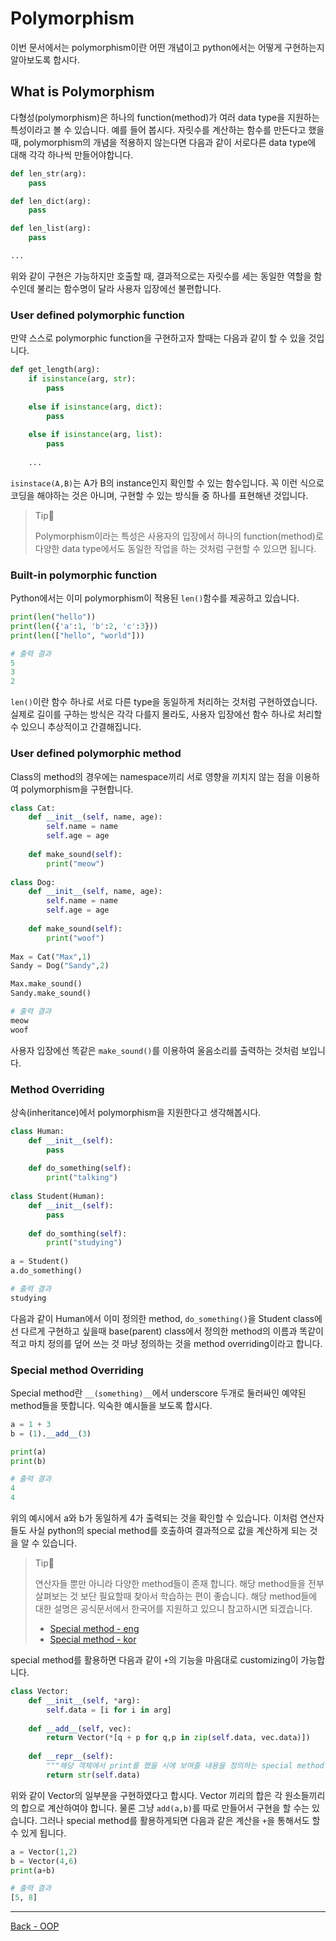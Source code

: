# Polymorphism

이번 문서에서는 polymorphism이란 어떤 개념이고 python에서는 어떻게 구현하는지 알아보도록 합시다.

## What is Polymorphism

다형성(polymorphism)은 하나의 function(method)가 여러 data type을 지원하는 특성이라고 볼 수 있습니다. 예를 들어 봅시다. 자릿수를 계산하는 함수를 만든다고 했을때, polymorphism의 개념을 적용하지 않는다면 다음과 같이 서로다른 data type에 대해 각각 하나씩 만들어야합니다.

```python
def len_str(arg):
    pass

def len_dict(arg):
    pass

def len_list(arg):
    pass

...
```

위와 같이 구현은 가능하지만 호출할 때, 결과적으로는 자릿수를 세는 동일한 역할을 함수인데 불리는 함수명이 달라 사용자 입장에선 불편합니다. 

### User defined polymorphic function

만약 스스로 polymorphic function을 구현하고자 할때는 다음과 같이 할 수 있을 것입니다.

```python
def get_length(arg):
    if isinstance(arg, str):
        pass
    
    else if isinstance(arg, dict):
        pass
    
    else if isinstance(arg, list):
        pass
    
    ...
```

`isinstace(A,B)`는 A가 B의 instance인지 확인할 수 있는 함수입니다.  꼭 이런 식으로 코딩을 해야하는 것은 아니며, 구현할 수 있는 방식들 중 하나를 표현해낸 것입니다.

> Tip👀
>
> Polymorphism이라는 특성은 사용자의 입장에서 하나의 function(method)로 다양한 data type에서도 동일한 작업을 하는 것처럼 구현할 수 있으면 됩니다. 

### Built-in polymorphic function

Python에서는 이미 polymorphism이 적용된 `len()`함수를 제공하고 있습니다.

```python
print(len("hello"))
print(len({'a':1, 'b':2, 'c':3}))
print(len(["hello", "world"]))
```

```python
# 출력 결과
5
3
2
```

`len()`이란 함수 하나로 서로 다른 type을 동일하게 처리하는 것처럼 구현하였습니다. 실제로 길이를 구하는 방식은 각각 다를지 몰라도, 사용자 입장에선 함수 하나로 처리할 수 있으니 추상적이고 간결해집니다.

### User defined polymorphic method

Class의 method의 경우에는 namespace끼리 서로 영향을 끼치지 않는 점을 이용하여 polymorphism을 구현합니다.

```python
class Cat:
    def __init__(self, name, age):
        self.name = name
        self.age = age
        
    def make_sound(self):
        print("meow")
        
class Dog:
    def __init__(self, name, age):
        self.name = name
        self.age = age
        
    def make_sound(self):
        print("woof")
        
Max = Cat("Max",1)        
Sandy = Dog("Sandy",2)

Max.make_sound()
Sandy.make_sound()
```

```python
# 출력 결과
meow
woof
```

사용자 입장에선 똑같은 `make_sound()`를 이용하여 울음소리를 출력하는 것처럼 보입니다.

### Method Overriding

상속(inheritance)에서 polymorphism을 지원한다고 생각해봅시다.

```python
class Human:
    def __init__(self):
        pass
    
    def do_something(self):
        print("talking")
        
class Student(Human):
    def __init__(self):
        pass
    
    def do_somthing(self):
        print("studying")
        
a = Student()
a.do_something()
```

```python
# 출력 결과
studying
```

다음과 같이 Human에서 이미 정의한 method, `do_something()`을 Student class에선 다르게 구현하고 싶을때 base(parent) class에서 정의한 method의 이름과 똑같이 적고 마치 정의를 덮어 쓰는 것 마냥 정의하는 것을 method overriding이라고 합니다.

### Special method Overriding

Special method란 `__(something)__`에서 underscore 두개로 둘러싸인 예약된 method들을 뜻합니다. 익숙한 예시들을 보도록 합시다.

```python
a = 1 + 3
b = (1).__add__(3)

print(a)
print(b)
```

```python
# 출력 결과
4
4
```

위의 예시에서 a와 b가 동일하게 4가 출력되는 것을 확인할 수 있습니다. 이처럼 연산자들도 사실 python의 special method를 호출하여 결과적으로 값을 계산하게 되는 것을 알 수 있습니다.

> Tip👀
>
> 연산자들 뿐만 아니라 다양한 method들이 존재 합니다. 해당 method들을 전부 살펴보는 것 보단 필요할때 찾아서 학습하는 편이 좋습니다. 해당 method들에 대한 설명은 공식문서에서 한국어를 지원하고 있으니 참고하시면 되겠습니다.
>
> * [Special method - eng](https://docs.python.org/3/reference/datamodel.html#special-method-names)
> * [Special method - kor](https://docs.python.org/ko/3/reference/datamodel.html#special-method-names)

special method를 활용하면 다음과 같이 `+`의 기능을 마음대로 customizing이 가능합니다.

```python
class Vector:
    def __init__(self, *arg):
        self.data = [i for i in arg]
        
    def __add__(self, vec):
        return Vector(*[q + p for q,p in zip(self.data, vec.data)])
  
    def __repr__(self): 
        """해당 객체에서 print를 했을 시에 보여줄 내용을 정의하는 special method"""
        return str(self.data)
```

위와 같이 Vector의 일부분을 구현하였다고 합시다. Vector 끼리의 합은 각 원소들끼리의 합으로 계산하여야 합니다. 물론 그냥 `add(a,b)`를 따로 만들어서 구현을 할 수는 있습니다. 그러나 special method를 활용하게되면 다음과 같은 계산을 `+`을 통해서도 할 수 있게 됩니다.

```python
a = Vector(1,2)
b = Vector(4,6)
print(a+b)
```

```python
# 출력 결과
[5, 8]
```

---

[Back - OOP](./Object-Oriented-Programming.md)